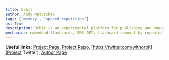 ```yaml
---
title: Orbit
author: Andy Matuschak
tags: ['memory', 'spaced repetition']
os: True
description: Orbit is an experimental platform for publishing and engaging with small tasks repeatedly over time. In the short term, it's focused on supporting the "mnemonic medium", a way of augmenting texts so that readers can easily remember all the key details. More abstractly, Orbit aspires to offer a more general form of spaced repetition systems like Anki, as part of a connected cloud service. Orbit stores a collection of tasks and manages their schedules. Tasks can be ingested from around the web, via APIs or embedded iframes, or through various services running on your local computer. You can complete scheduled tasks in desktop, mobile, and web applications. A backend service syncs user data and orchestrates notifications.
mechanics: embedded flashcards, SRS API, flashcard removal by repeated dismissal. 
---
```


**Useful links:** [Project Page](https://withorbit.com/), [Project Repo](https://github.com/andymatuschak/orbit), [https://twitter.com/withorbit](Project Twitter), [Author Page](https://andymatuschak.org/)